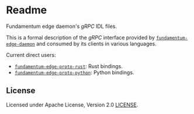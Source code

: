 Readme
======

Fundamentum edge daemon's *gRPC* IDL files.

This is a formal description of the *gRPC* interface provided by
[`fundamentum-edge-daemon`][repo-daemon] and consumed by its clients in various
languages.

Current direct users:

 -  [`fundamentum-edge-proto-rust`][repo-rust-bindings]: Rust bindings.
 -  [`fundamentum-edge-proto-python`][repo-python-bindings]: Python bindings.

[repo-daemon]: https://bitbucket.org/amotus/fundamentum-edge-daemon
[repo-rust-bindings]: https://bitbucket.org/amotus/fundamentum-edge-proto-rust
[repo-python-bindings]: https://bitbucket.org/amotus/fundamentum-edge-proto-python


## License

Licensed under Apache License, Version 2.0 [LICENSE](./LICENSE).
